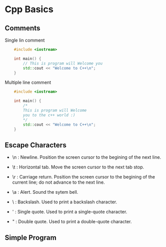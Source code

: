 # Cpp Basics

## Comments 

Single lin comment

```cpp 
    #include <iostream>

    int main() {
        // This is program will Welcome you
        std::cout << "Welcome to C++\n";
    }
```

Multiple line comment

```cpp 
    #include <iostream>

    int main() {
        /* 
        This is program will Welcome 
        you to the c++ world :)
        */
        std::cout << "Welcome to C++\n";
    }
```


## Escape Characters

* \\n : Newline. Position the screen cursor to the begining of the next line.

* \\t : Horizontal tab. Move the screen cursor to the next tab stop.

* \\r : Carriage return. Position the screen cursor to the begining of the current line; do not advance to the next line.

* \\a : Alert. Sound the sytem bell.

* \\ : Backslash. Used to print a backslash character.

* \' : Single quote. Used to print a single-quote character.

* \" : Double quote. Used to print a double-quote character.


## Simple Program

